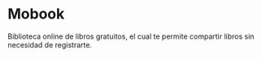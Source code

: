 # Mobook
Biblioteca online de libros gratuitos, el cual te permite compartir libros sin necesidad de registrarte.
